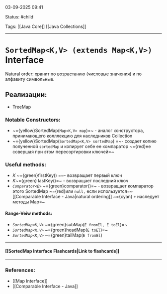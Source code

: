 
03-09-2025 09:41

Status: #child 

Tags: [[Java Core]] [[Java Collections]]

---
# `SortedMap<K,V> (extends Map<K,V>)` Interface


Natural order: хранит по возрастанию (числовые значения) и по алфавиту символьные.


## Реализации:

- TreeMap

### Notable Constructors:

- ~={yellow}SortedMap(`Map<K,V> map`)=~ - аналог конструктора, принимающего колллекцию для наследников Collection
- ~={yellow}SortedMap(`SortedMap<K,V> sortedMap`) =~- создает копию полученной `sortedMap` и копирует себе ее компаратор ~={red}не совершая при этом пересортировки ключей=~

### Useful methods:


- *K* ~={green}firstKey() =~- возвращает первый ключ
- *K*~={green} lastKey()=~ - возвращает последний ключ
- *`Comparator<E>`* ~={green}comparator()=~ - возвращает компаратор этого SortedMap ~={red}или `null,` если используется=~ [[Comparable Interface - Java|natural ordering]]
~={cyan} `+` наследует методы Map=~


#### Range-Veiw methods:

- *`SortedMap<K,V>`* ~={green}subMap(`E fromEl, E toEl`)=~
- *`SortedMap<K,V>`* ~={green}headMap(`E toEl`)=~
- *`SortedMap<K,V>`* ~={green}tailMap(`E fromEl`)


----
#### [[SortedMap Interface Flashcards|Link to flashcards]]



---
### References:

- [[Map Interface]]
- [[Comparable Interface - Java]]